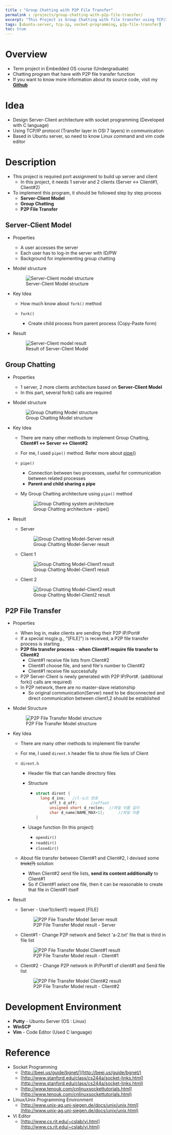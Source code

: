 ```yaml
---
title : "Group Chatting with P2P File Transfer"
permalink : /projects/group-chatting-with-p2p-file-transfer/
excerpt: "This Project is Group Chatting with file transfer using TCP/IP protocol in Ubuntu Linux Server."
tags: [ubuntu-server, tcp-ip, socket-programming, p2p-file-transfer]
toc: true
---
```


# **Overview**

* Term project in Embedded OS course (Undergraduate)
* Chatting program that have with P2P file transfer function
* If you want to know more information about its source code, visit my **[Github](https://github.com/KeunJuSong/Group-Chatting-with-P2P-File-Transfer)**

# **Idea**

* Design Server-Client architecture with socket programming (Developed with C language)
* Using TCP/IP protocol (Transfer layer in OSI 7 layers) in communication
* Based in Ubuntu server, so need to know Linux command and vim code editor

# **Description**

* This project is required port assignment to build up server and client
  *  In this project, it needs 1 server and 2 clients (Server ↔ Client#1, Client#2)
* To implement this program, it should be followed step by step process
  * **Server-Client Model**
  * **Group Chatting**
  * **P2P File Transfer**

## **Server-Client Model**

* Properties
  * A user accesses the server
  * Each user has to log-in the server with ID/PW
  * Background for implementing group chatting

* Model structure

    <figure>
      <img src="{{ '/assets/images/Group-Chatting-with-P2P-File-Transfer_Server-Client-model-structure.png' | relative_url }}" alt="Server-Client model structure">
      <figcaption>Server-Client Model structure</figcaption>
    </figure>

* Key Idea

  * How much know about ```fork()``` method

  * ```fork()``` 
    * Create child process from parent process (Copy-Paste form) 

* Result

    <figure>
      <img src="{{ '/assets/images/Group-Chatting-with-P2P-File-Transfer_Server-Client-model-result.png' | relative_url }}" alt="Server-Client model result">
      <figcaption>Result of Server-Client Model</figcaption>
    </figure>

## **Group Chatting**

* Properties
  * 1 server, 2 more clients architecture based on **Server-Client Model**
  * In this part, several fork() calls are required

* Model structure

    <figure>
      <img src="{{ '/assets/images/Group-Chatting-with-P2P-File-Transfer_Group-Chatting-model-structure.png' | relative_url }}" alt="Group Chatting Model structure">
      <figcaption>Group Chatting Model structure</figcaption>
    </figure>

* Key Idea

  * There are many other methods to implement Group Chatting, **Client#1 ↔ Server ↔ Client#2**

  * For me, I used ```pipe()``` method. Refer more about [pipe()](https://www.geeksforgeeks.org/pipe-system-call/)

  * ```pipe()``` 

    * Connection between two processes, useful for communication between related processes
    * **Parent and child sharing a pipe**

  * My Group Chatting architecture using ```pipe()``` method

      <figure>
        <img src="{{ '/assets/images/Group-Chatting-with-P2P-File-Transfer_Group-Chatting-architecture-pipe.png' | relative_url }}" alt="Group Chatting system architecture">
        <figcaption>Group Chatting architecture - pipe()</figcaption>
      </figure>

* Result

  * Server

      <figure>
        <img src="{{ '/assets/images/Group-Chatting-with-P2P-File-Transfer_Group-Chatting-model-Server-result.png' | relative_url }}" alt="Group Chatting Model-Server result">
        <figcaption>Group Chatting Model-Server result</figcaption>
      </figure>

  * Client 1

      <figure>
        <img src="{{ '/assets/images/Group-Chatting-with-P2P-File-Transfer_Group-Chatting-model-Client1-result.png' | relative_url }}" alt="Group Chatting Model-Client1 result">
        <figcaption>Group Chatting Model-Client1 result</figcaption>
      </figure>

  * Client 2

      <figure>
        <img src="{{ '/assets/images/Group-Chatting-with-P2P-File-Transfer_Group-Chatting-model-Client2-result.png' | relative_url }}" alt="Group Chatting Model-Client2 result">
        <figcaption>Group Chatting Model-Client2 result</figcaption>
      </figure>

## **P2P File Transfer**

* Properties

  * When log in, make clients are sending their P2P IP/Port#
  * If a special msg(e.g., "[FILE]") is received, a P2P file transfer process is starting
  * **P2P file transfer process - when Client#1 require file transfer to Client#2**
    * Client#1 receive file lists from Client#2
    * Client#1 choose file, and send file's number to  Client#2
    * Client#1 receive file successfully
  * P2P Server-Client is newly generated with P2P IP/Port#. (additional fork() calls are required)
  * In P2P network, there are no master-slave relationship
    * So original communication(Server) need to be disconnected and direct communication between client1,2 should be established

* Model Structure

    <figure>
      <img src="{{ '/assets/images/Group-Chatting-with-P2P-File-Transfer_P2P-File-Transfer-model-structure.png' | relative_url }}" alt="P2P File Transfer Model structure">
      <figcaption>P2P File Transfer Model structure</figcaption>
    </figure>

* Key Idea

  * There are many other methods to implement file transfer

  * For me, I used ```dirent.h```  header file to show file lists of Client

  * ```dirent.h```

    * Header file that can handle directory files

    * Structure

      * ```c
        struct dirent {
          long d_ino; 	//l-노드 번호
        	  off_t	d_off;		//offset
        	  unsigned short d_reclen;	//파일 이름 길이
        	  char d_name[NAME_MAX+1];		//파일 이름
        }
        ```
      
    * Usage function (In this project)

      * ```opendir()```
      * ```readdir()```
      * ```closedir()```

  * About file transfer between Client#1 and Client#2, I devised some ~~trick(?)~~ solution

    * When Client#2 send file lists, **send its content additionally** to Client#1
    * So if Client#1 select one file, then it can be reasonable to create that file in Client#1 itself

* Result

  * Server - User1(client1) request [FILE]

      <figure>
        <img src="{{ '/assets/images/Group-Chatting-with-P2P-File-Transfer_P2P-File-Transfer-model-Server-result.png' | relative_url }}" alt="P2P File Transfer Model Server result">
        <figcaption>P2P File Transfer Model result - Server</figcaption>
      </figure>

  * Client#1 - Change P2P network and Select 'a-2.txt' file that is third in file list

      <figure>
        <img src="{{ '/assets/images/Group-Chatting-with-P2P-File-Transfer_P2P-File-Transfer-model-Client#1-result.png' | relative_url }}" alt="P2P File Transfer Model Client#1 result">
        <figcaption>P2P File Transfer Model result - Client#1</figcaption>
      </figure> 

  * Client#2 - Change P2P network in IP/Port#1 of client#1 and Send file list

      <figure>
        <img src="{{ '/assets/images/Group-Chatting-with-P2P-File-Transfer_P2P-File-Transfer-model-Client#2-result.png' | relative_url }}" alt="P2P File Transfer Model Client#2 result">
        <figcaption>P2P File Transfer Model result - Client#2</figcaption>
      </figure>

# **Development Environment**

* **Putty** - Ubuntu Server (OS : Linux)
* **WinSCP**
* **Vim** - Code Editor (Used C language)

# **Reference**

* Socket Programming
  * [http://beej.us/guide/bgnet/](http://beej.us/guide/bgnet/)
  * [http://www.stanford.edu/class/cs244a/socket-links.html](http://www.stanford.edu/class/cs244a/socket-links.html)
  * [http://www.tenouk.com/cnlinuxsockettutorials.html](http://www.tenouk.com/cnlinuxsockettutorials.html)
* Linux/Unix Programming Environment
  * [http://www.unix-ag.uni-siegen.de/docs/unix/unix.html](http://www.unix-ag.uni-siegen.de/docs/unix/unix.html)
* Vi Editor
  * [http://www.cs.rit.edu/~cslab/vi.html](http://www.cs.rit.edu/~cslab/vi.html)
